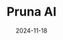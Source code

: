 ---  
layout: startup_page  
title: "Pruna AI"  
id: "pruna.ai"  
permalink: "/prunaaipruna.ai11182024/"  
website: "https://www.pruna.ai/"  
funding_round: "Seed"  
funding_amount: "$6.5M"  
investors: "EQT Ventures, Daphni, Motier, Kima, Roxanne Varza, Hervé Nivon, Olivier Pomel"  
about: "Pruna AI provides a platform that simplifies code and streamlines machine learning models for AI developers. Its platform uses compression methods to make models more efficient across various hardware setups, reducing energy consumption and carbon emissions. This allows engineers to develop AI in a faster, cheaper, and more sustainable manner."  
markets: "AI, Machine Learning, Sustainability"  
hq: "Munich, Bavaria, Germany"  
founded_year: "2023"  
linkedin: "https://www.linkedin.com/company/pruna-ai/"  
twitter: "https://twitter.com/PrunaAI"  
instagram: ""  
facebook: ""  
crunchbase: "https://www.crunchbase.com/organization/pruna-ai"  
pitchbook: "https://pitchbook.com/profiles/company/592977-34"  

date_display: "18-Nov-2024"  
date: "2024-11-18"

# SEO Optimization  
meta_title: "Pruna AI - Seed Funding ($6.5M)"  
meta_description: "Pruna AI, Pruna AI provides a platform that simplifies code and streamlines machine learning models for AI developers. Its platform uses compression methods to ..."  
meta_keywords: "Pruna AI, AI, Machine Learning, Sustainability, Seed funding"  
canonical_url: "https://startup.projectstartups.com/prunaaipruna.ai11182024/"  
---